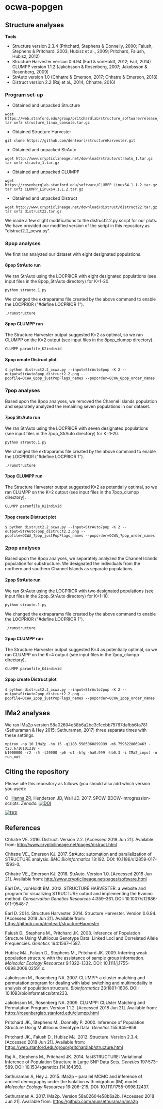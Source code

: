 # ocwa-popgen

## Structure analyses  
**Tools**  
* Structure version 2.3.4 (Pritchard, Stephens & Donnelly, 2000; Falush, Stephens & Pritchard, 2003; Hubisz et al., 2009; Pritchard, Falush, Hubisz, 2012)  
* Structure Harvester version 0.6.94 (Earl & vonHoldt, 2012; Earl, 2014)  
CLUMPP version 1.1.2 (Jakobsson & Rosenberg, 2007; Jakobsson & Rosenberg, 2009)  
* StrAuto version 1.0  (Chhatre & Emerson, 2017; Chhatre & Emerson, 2018)  
* Distruct version 2.2 (Raj et al., 2014; Chhatre, 2016)  

### Program set-up  

* Obtained and unpacked Structure  
```
wget https://web.stanford.edu/group/pritchardlab/structure_software/release_versions/v2.3.4/release/structure_linux_console.tar.gz  
tar xvfz structure_linux_console.tar.gz  
```

* Obtained Structure Harvester  
```
git clone https://github.com/dentearl/structureHarvester.git  
```

* Obtained and unpacked StrAuto   
```
wget http://www.crypticlineage.net/download/strauto/strauto_1.tar.gz  
tar xvfz strauto_1.tar.gz  
```

* Obtained and unpacked CLUMPP
```
wget https://rosenberglab.stanford.edu/software/CLUMPP_Linux64.1.1.2.tar.gz  
tar xvfz CLUMPP_Linux64.1.1.2.tar.gz  
```

* Obtained and unpacked Distruct  
```
wget http://www.crypticlineage.net/download/distruct/distruct22.tar.gz  
tar xvfz distruct22.tar.gz  
```
We made a few slight modifications to the distruct2.2.py script for our plots. We have provided our modified version of the script in this repository as "distruct2.2_ocwa.py".  

### 8pop analyses  
We first ran analyzed our dataset with eight designated populations.  

#### 8pop StrAuto run  
We ran StrAuto using the LOCPRIOR with eight designated populations (see input files in the 8pop_StrAuto directory) for K=1-20.  
```
python strauto.1.py  
```
We changed the extraparams file created by the above command to enable the LOCPRIOR ("#define LOCPRIOR 1").  
```
./runstructure  
```
#### 8pop CLUMPP run  
The Structure Harvester output suggested K=2 as optimal, so we ran CLUMPP on the K=2 output (see input files in the 8pop_clumpp directory).  
```
CLUMPP paramfile_K2individ
```

#### 8pop create Distruct plot  
```
$ python distruct2.2_ocwa.py --input=StrAuto8pop -K 2 --output=StrAuto8pop_distruct2.2.png --popfile=OCWA_8pop_justPopFlags_names --poporder=OCWA_8pop_order_names  
```

### 7pop analyses  
Based upon the 8pop analyses, we removed the Channel Islands population and separately analyzed the remaining seven populations in our dataset.  

#### 7pop StrAuto run  
We ran StrAuto using the LOCPRIOR with seven designated populations (see input files in the 7pop_StrAuto directory) for K=1-20.  
```
python strauto.1.py  
```
We changed the extraparams file created by the above command to enable the LOCPRIOR ("#define LOCPRIOR 1").  
```
./runstructure  
```
#### 7pop CLUMPP run  
The Structure Harvester output suggested K=2 as potentially optimal, so we ran CLUMPP on the K=2 output (see input files in the 7pop_clumpp directory).  
```
CLUMPP paramfile_K2individ
```

#### 7pop create Distruct plot  
```
$ python distruct2.2_ocwa.py --input=StrAuto7pop -K 2 --output=StrAuto7pop_distruct2.2.png --popfile=OCWA_7pop_justPopFlags_names --poporder=OCWA_7pop_order_names  
```

### 2pop analyses  
Based upon the 8pop analyses, we separately analyzed the Channel Islands population for substructure. We designated the individuals from the northern and southern Channel Islands as separate populations.  

#### 2pop StrAuto run  
We ran StrAuto using the LOCPRIOR with two designated populations (see input files in the 2pop_StrAuto directory) for K=1-10.  
```
python strauto.1.py  
```
We changed the extraparams file created by the above command to enable the LOCPRIOR ("#define LOCPRIOR 1").  
```
./runstructure  
```
#### 2pop CLUMPP run  
The Structure Harvester output suggested K=4 as potentially optimal, so we ran CLUMPP on the K=4 output (see input files in the 7pop_clumpp directory).  
```
CLUMPP paramfile_K4individ
```

#### 2pop create Distruct plot  
```
$ python distruct2.2_ocwa.py --input=StrAuto2pop -K 2 --output=StrAuto2pop_distruct2.2.png --popfile=OCWA_2pop_justPopFlags_names --poporder=OCWA_2pop_order_names  
```

## IMa2 analyses

We ran IMa2p version 58a02604e58b6a2bc3c1ccbb75767dafbb6fa781 (Sethuraman & Hey 2015; Sethuraman, 2017) three separate times with these settings.  
```
mpirun -np 10 IMa2p -hn 15 -q1183.5505060899999 -m6.7593228669463 -t23.6710101218 -
b1000000 -r2 -r5 -l20000 -p6 -u1 -hfg -ha0.999 -hb0.3 -i IMa2_input -o run_out  
```

## Citing the repository

Please cite this repository as follows (you should also add which version you used):  

<a href="https://orcid.org/0000-0002-0210-7261" target="orcid.widget" rel="noopener noreferrer" style="vertical-align:top;"><img src="https://orcid.org/sites/default/files/images/orcid_16x16.png" style="width:1em;margin-right:.5em;" alt="ORCID iD icon">Hanna ZR</a>, Henderson JB, Wall JD. 2017. SPOW-BDOW-introgression-scripts. *Zenodo*. [![DOI](https://zenodo.org/badge/DOI/10.5281/zenodo.1065056.svg)](https://doi.org/10.5281/zenodo.1065056)


[![DOI](https://zenodo.org/badge/DOI/10.5281/zenodo.1648691.svg)](https://doi.org/10.5281/zenodo.1648691)

## References  
Chhatre VE. 2016. Distruct. Version 2.2. [Accessed 2018 Jun 21]. Available from: http://www.crypticlineage.net/pages/distruct.html  

Chhatre VE., Emerson KJ. 2017. StrAuto: automation and parallelization of STRUCTURE analysis. *BMC Bioinformatics* 18:192. DOI: 10.1186/s12859-017-1593-0.  

Chhatre VE., Emerson KJ. 2018. StrAuto. Version 1.0. [Accessed 2018 Jun 21]. Available from: http://www.crypticlineage.net/pages/software.html  

Earl DA., vonHoldt BM. 2012. STRUCTURE HARVESTER: a website and program for visualizing STRUCTURE output and implementing the Evanno method. *Conservation Genetics Resources* 4:359–361. DOI: 10.1007/s12686-011-9548-7.  

Earl D. 2014. Structure Harvester. 2014. Structure Harvester. Version 0.6.94. [Accessed 2018 Jun 21]. Available from: https://github.com/dentearl/structureHarvester  

Falush D., Stephens M., Pritchard JK. 2003. Inference of Population Structure Using Multilocus Genotype Data: Linked Loci and Correlated Allele Frequencies. *Genetics* 164:1567–1587.  

Hubisz MJ., Falush D., Stephens M., Pritchard JK. 2009. Inferring weak population structure with the assistance of sample group information. *Molecular Ecology Resources* 9:1322–1332. DOI: 10.1111/j.1755-0998.2009.02591.x.  

Jakobsson M., Rosenberg NA. 2007. CLUMPP: a cluster matching and permutation program for dealing with label switching and multimodality in analysis of population structure. *Bioinformatics* 23:1801–1806. DOI: 10.1093/bioinformatics/btm233.  

Jakobsson M., Rosenberg NA. 2009. CLUMPP: CLUster Matching and Permutation Program. Version 1.1.2. [Accessed 2018 Jun 21]. Available from: https://rosenberglab.stanford.edu/clumpp.html  

Pritchard JK., Stephens M., Donnelly P. 2000. Inference of Population Structure Using Multilocus Genotype Data. *Genetics* 155:945–959.  

Pritchard JK., Falush D., Hubisz MJ. 2012. Structure. Version 2.3.4. [Accessed 2018 Jun 21]. Available from: https://web.stanford.edu/group/pritchardlab/structure.html  

Raj A., Stephens M., Pritchard JK. 2014. fastSTRUCTURE: Variational Inference of Population Structure in Large SNP Data Sets. *Genetics* 197:573–589. DOI: 10.1534/genetics.114.164350.  

Sethuraman A, Hey J. 2015. IMa2p – parallel MCMC and inference of ancient demography under the Isolation with migration (IM) model. *Molecular Ecology Resources* 16:206–215. DOI: 10.1111/1755-0998.12437.  

Sethuraman A. 2017. IMa2p. Version 58a02604e58b6a2b. [Accessed 2018 Jun 21]. Available from: https://github.com/arunsethuraman/ima2p

